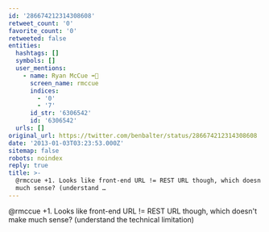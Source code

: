 ```yaml
---
id: '286674212314308608'
retweet_count: '0'
favorite_count: '0'
retweeted: false
entities:
  hashtags: []
  symbols: []
  user_mentions:
    - name: Ryan McCue ➡️🐘
      screen_name: rmccue
      indices:
        - '0'
        - '7'
      id_str: '6306542'
      id: '6306542'
  urls: []
original_url: https://twitter.com/benbalter/status/286674212314308608
date: '2013-01-03T03:23:53.000Z'
sitemap: false
robots: noindex
reply: true
title: >-
  @rmccue +1. Looks like front-end URL != REST URL though, which doesn't make
  much sense? (understand …
---
```


@rmccue +1. Looks like front-end URL != REST URL though, which doesn't make much sense? (understand the technical limitation)